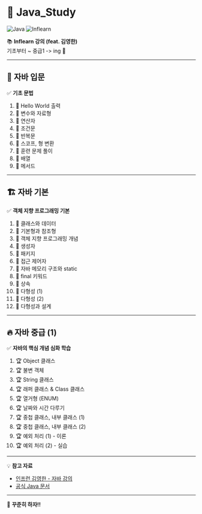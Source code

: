 # 📌 Java_Study

![Java](https://img.shields.io/badge/Java-007396?style=for-the-badge&logo=java&logoColor=white)
![Inflearn](https://img.shields.io/badge/Inflearn-00C471?style=for-the-badge&logo=Inflearn&logoColor=white)

📚 **Inflearn 강의 (feat. 김영한)**  
기초부터 ~ 중급1 -> ing 🚀  

---

## 📖 자바 입문

✅ **기초 문법**
1. 🔹 Hello World 출력  
2. 🔹 변수와 자료형  
3. 🔹 연산자  
4. 🔹 조건문  
5. 🔹 반복문  
6. 🔹 스코프, 형 변환  
7. 🔹 훈련 문제 풀이  
8. 🔹 배열  
9. 🔹 메서드  

---

## 🏗️ 자바 기본

✅ **객체 지향 프로그래밍 기본**
1. 🎯 클래스와 데이터  
2. 🎯 기본형과 참조형  
3. 🎯 객체 지향 프로그래밍 개념  
4. 🎯 생성자  
5. 🎯 패키지  
6. 🎯 접근 제어자  
7. 🎯 자바 메모리 구조와 static  
8. 🎯 final 키워드  
9. 🎯 상속  
10. 🎯 다형성 (1)  
11. 🎯 다형성 (2)  
12. 🎯 다형성과 설계  

---

## 🔥 자바 중급 (1)

✅ **자바의 핵심 개념 심화 학습**
1. 🏆 Object 클래스  
2. 🏆 불변 객체  
3. 🏆 String 클래스  
4. 🏆 래퍼 클래스 & Class 클래스  
5. 🏆 열거형 (ENUM)  
6. 🏆 날짜와 시간 다루기  
7. 🏆 중첩 클래스, 내부 클래스 (1)  
8. 🏆 중첩 클래스, 내부 클래스 (2)  
9. 🏆 예외 처리 (1) - 이론  
10. 🏆 예외 처리 (2) - 실습  

---

💡 **참고 자료**  
- [인프런 김영한 - 자바 강의](https://www.inflearn.com/)  
- [공식 Java 문서](https://docs.oracle.com/en/java/)  

---

🚀 **꾸준히 하자!!**  

